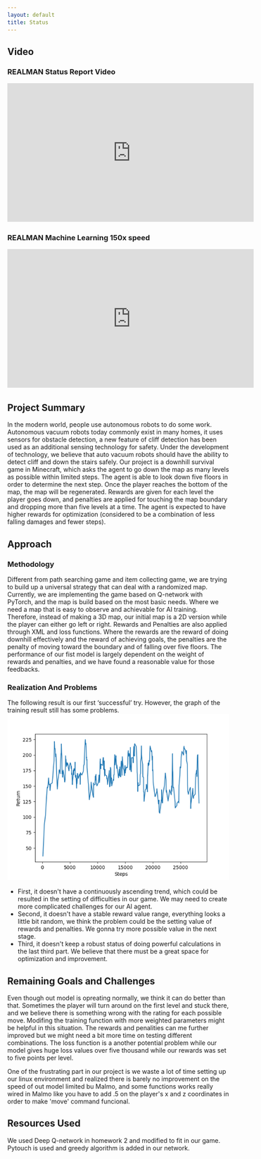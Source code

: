 ```yaml
---
layout: default
title: Status
---
```

## Video
### REALMAN Status Report Video
<iframe width="560" height="315" src="https://www.youtube.com/embed/aYoLBZaDmwU" frameborder="0" allow="accelerometer; autoplay; clipboard-write; encrypted-media; gyroscope; picture-in-picture" allowfullscreen></iframe>

### REALMAN Machine Learning 150x speed
<iframe width="560" height="315" src="https://www.youtube.com/embed/NWoSBVhXOpY" frameborder="0" allow="accelerometer; autoplay; clipboard-write; encrypted-media; gyroscope; picture-in-picture" allowfullscreen></iframe>


## Project Summary
In the modern world, people use autonomous robots to do some work. Autonomous vacuum robots today commonly exist in many homes, it uses sensors for obstacle detection, a new feature of cliff detection has been used as an additional sensing technology for safety. Under the development of technology, we believe that auto vacuum robots should have the ability to detect cliff and down the stairs safely. Our project is a downhill survival game in Minecraft, which asks the agent to go down the map as many levels as possible within limited steps. The agent is able to look down five floors in order to determine the next step. Once the player reaches the bottom of the map, the map will be regenerated. Rewards are given for each level the player goes down, and penalties are applied for touching the map boundary and dropping more than five levels at a time. The agent is expected to have higher rewards for optimization (considered to be a combination of less falling damages and fewer steps).

## Approach
### Methodology
Different from path searching game and item collecting game, we are trying to build up a universal strategy that can deal with a randomized map. Currently, we are implementing the game based on Q-network with PyTorch, and the map is build based on the most basic needs. Where we need a map that is easy to observe and achievable for AI training. Therefore, instead of making a 3D map, our initial map is a 2D version while the player can either go left or right. Rewards and Penalties are also applied through XML and loss functions. Where the rewards are the reward of doing downhill effectively and the reward of achieving goals, the penalties are the penalty of moving toward the boundary and of falling over five floors. The performance of our fist model is largely dependent on the weight of rewards and penalties, and we have found a reasonable value for those feedbacks. 

### Realization And Problems
The following result is our first ‘successful’ try. However, the graph of the training result still has some problems.
![result_image](https://github.com/JackZhaoYK/REALMAN/blob/main/docs/img/returns.png?raw=true)
- First, it doesn't have a continuously ascending trend, which could be resulted in the setting of difficulties in our game. We may need to create more complicated challenges for our AI agent. 
- Second, it doesn't have a stable reward value range, everything looks a little bit random, we think the problem could be the setting value of rewards and penalties. We gonna try more possible value in the next stage. 
- Third, it doesn't keep a robust status of doing powerful calculations in the last third part. We believe that there must be a great space for optimization and improvement.



## Remaining Goals and Challenges
Even though out model is opreating normally, we think it can do better than that. Sometimes the player will turn around on the first level and stuck there, and we believe there is something wrong with the rating for each possible move. Modifing the training function with more weighted parameters might be helpful in this situation. The rewards and penalities can me further improved but we might need a bit more time on testing different combinations. The loss function is a another potential problem while our model gives huge loss values over five thousand while our rewards was set to five points per level.

One of the frustrating part in our project is we waste a lot of time setting up our linux environment and realized there is barely no improvement on the speed of out model limited bu Malmo, and some functions works really wired in Malmo like you have to add .5 on the player's x and z coordinates in order to make 'move' command funcional.  

## Resources Used
We used Deep Q-network in homework 2 and modified to fit in our game. Pytouch is used and greedy algorithm is added in our network.
